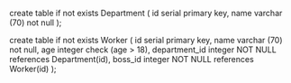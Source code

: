 create table if not exists Department (
id serial primary key,
name varchar (70) not null
);

create table if not exists Worker (
id serial primary key,
name varchar (70) not null,
age integer check (age > 18),
department_id integer NOT NULL references Department(id),
boss_id integer NOT NULL references Worker(id)
);